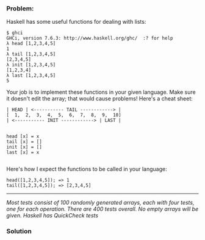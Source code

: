 ### Problem:
<p>Haskell has some useful functions for dealing with lists:</p>
<pre><code class="language-haskell">$ ghci
<span class="hljs-type">GHCi</span>, version <span class="hljs-number">7.6</span><span class="hljs-number">.3</span>: http://www.haskell.org/ghc/  :? for help
&#x3BB; head [<span class="hljs-number">1</span>,<span class="hljs-number">2</span>,<span class="hljs-number">3</span>,<span class="hljs-number">4</span>,<span class="hljs-number">5</span>]
<span class="hljs-number">1</span>
&#x3BB; tail [<span class="hljs-number">1</span>,<span class="hljs-number">2</span>,<span class="hljs-number">3</span>,<span class="hljs-number">4</span>,<span class="hljs-number">5</span>]
[<span class="hljs-number">2</span>,<span class="hljs-number">3</span>,<span class="hljs-number">4</span>,<span class="hljs-number">5</span>]
&#x3BB; init [<span class="hljs-number">1</span>,<span class="hljs-number">2</span>,<span class="hljs-number">3</span>,<span class="hljs-number">4</span>,<span class="hljs-number">5</span>]
[<span class="hljs-number">1</span>,<span class="hljs-number">2</span>,<span class="hljs-number">3</span>,<span class="hljs-number">4</span>]
&#x3BB; last [<span class="hljs-number">1</span>,<span class="hljs-number">2</span>,<span class="hljs-number">3</span>,<span class="hljs-number">4</span>,<span class="hljs-number">5</span>]
<span class="hljs-number">5</span></code></pre>
<p>Your job is to implement these functions in your given language. Make sure it doesn&apos;t edit the array; that would cause problems! Here&apos;s a cheat sheet:</p>
<pre><code class="language-haskell">| <span class="hljs-type">HEAD</span> | &lt;-<span class="hljs-comment">---------- TAIL ------------&gt; |</span>
[  <span class="hljs-number">1</span>,  <span class="hljs-number">2</span>,  <span class="hljs-number">3</span>,  <span class="hljs-number">4</span>,  <span class="hljs-number">5</span>,  <span class="hljs-number">6</span>,  <span class="hljs-number">7</span>,  <span class="hljs-number">8</span>,  <span class="hljs-number">9</span>,  <span class="hljs-number">10</span>]
| &lt;-<span class="hljs-comment">---------- INIT ------------&gt; | LAST |</span>

<span class="hljs-title">head</span> [x] = x
<span class="hljs-title">tail</span> [x] = []
<span class="hljs-title">init</span> [x] = []
<span class="hljs-title">last</span> [x] = x</code></pre>
<p>Here&apos;s how I expect the functions to be called in your language:</p>
<pre style="display: none;"><code class="language-coffeescript">head [<span class="hljs-number">1</span>,<span class="hljs-number">2</span>,<span class="hljs-number">3</span>,<span class="hljs-number">4</span>,<span class="hljs-number">5</span>] =&gt; <span class="hljs-number">1</span>
tail [<span class="hljs-number">1</span>,<span class="hljs-number">2</span>,<span class="hljs-number">3</span>,<span class="hljs-number">4</span>,<span class="hljs-number">5</span>] =&gt; [<span class="hljs-number">2</span>,<span class="hljs-number">3</span>,<span class="hljs-number">4</span>,<span class="hljs-number">5</span>]</code></pre>
<pre><code class="language-javascript">head([<span class="hljs-number">1</span>,<span class="hljs-number">2</span>,<span class="hljs-number">3</span>,<span class="hljs-number">4</span>,<span class="hljs-number">5</span>]); =&gt; <span class="hljs-number">1</span>
tail([<span class="hljs-number">1</span>,<span class="hljs-number">2</span>,<span class="hljs-number">3</span>,<span class="hljs-number">4</span>,<span class="hljs-number">5</span>]); =&gt; [<span class="hljs-number">2</span>,<span class="hljs-number">3</span>,<span class="hljs-number">4</span>,<span class="hljs-number">5</span>]</code></pre>
<pre style="display: none;"><code class="language-typescript">head([<span class="hljs-number">1</span>,<span class="hljs-number">2</span>,<span class="hljs-number">3</span>,<span class="hljs-number">4</span>,<span class="hljs-number">5</span>]); =&gt; <span class="hljs-number">1</span>
tail([<span class="hljs-number">1</span>,<span class="hljs-number">2</span>,<span class="hljs-number">3</span>,<span class="hljs-number">4</span>,<span class="hljs-number">5</span>]); =&gt; [<span class="hljs-number">2</span>,<span class="hljs-number">3</span>,<span class="hljs-number">4</span>,<span class="hljs-number">5</span>]</code></pre>
<pre style="display: none;"><code class="language-python">head([1,2,3,4,5]) =&gt; 1
tail([1,2,3,4,5]) =&gt; [2,3,4,5]</code></pre>
<pre style="display: none;"><code class="language-ruby">head [<span class="hljs-number">1</span>,<span class="hljs-number">2</span>,<span class="hljs-number">3</span>,<span class="hljs-number">4</span>,<span class="hljs-number">5</span>] =&gt; <span class="hljs-number">1</span>
tail [<span class="hljs-number">1</span>,<span class="hljs-number">2</span>,<span class="hljs-number">3</span>,<span class="hljs-number">4</span>,<span class="hljs-number">5</span>] =&gt; [<span class="hljs-number">2</span>,<span class="hljs-number">3</span>,<span class="hljs-number">4</span>,<span class="hljs-number">5</span>]</code></pre>
<pre style="display: none;"><code class="language-clojure">(head [1,2,3,4,5]) =&gt; 1
(tail [1,2,3,4,5]) =&gt; [2,3,4,5]</code></pre>
<pre style="display: none;"><code class="language-haskell"><span class="hljs-title">head</span> [<span class="hljs-number">1</span>,<span class="hljs-number">2</span>,<span class="hljs-number">3</span>,<span class="hljs-number">4</span>,<span class="hljs-number">5</span>] =&gt; <span class="hljs-number">1</span>
<span class="hljs-title">tail</span> [<span class="hljs-number">1</span>,<span class="hljs-number">2</span>,<span class="hljs-number">3</span>,<span class="hljs-number">4</span>,<span class="hljs-number">5</span>] =&gt; [<span class="hljs-number">2</span>,<span class="hljs-number">3</span>,<span class="hljs-number">4</span>,<span class="hljs-number">5</span>]</code></pre>
<pre style="display: none;"><code class="language-csharp"><span class="hljs-keyword">new</span> List&lt;<span class="hljs-keyword">int</span>&gt; {<span class="hljs-number">1</span>, <span class="hljs-number">2</span>, <span class="hljs-number">3</span>, <span class="hljs-number">4</span>, <span class="hljs-number">5</span>}.Head() =&gt; <span class="hljs-number">1</span>
<span class="hljs-keyword">new</span> List&lt;<span class="hljs-keyword">int</span>&gt; {<span class="hljs-number">1</span>, <span class="hljs-number">2</span>, <span class="hljs-number">3</span>, <span class="hljs-number">4</span>, <span class="hljs-number">5</span>}.Tail() =&gt; <span class="hljs-keyword">new</span> List&lt;<span class="hljs-keyword">int</span>&gt; {<span class="hljs-number">2</span>, <span class="hljs-number">3</span>, <span class="hljs-number">4</span>, <span class="hljs-number">5</span>}</code></pre>
<hr>
<p><em>Most tests consist of 100 randomly generated arrays, each with four tests, one for each operation. There are 400 tests overall. No empty arrays will be given. Haskell has QuickCheck tests</em></p>

### Solution